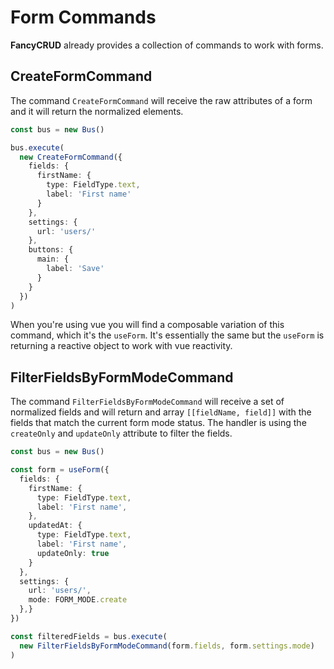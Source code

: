 # Form Commands

**FancyCRUD** already provides a collection of commands to work with forms.

## CreateFormCommand

The command `CreateFormCommand` will receive the raw attributes of a form and it will return the normalized elements.

```ts
const bus = new Bus()

bus.execute(
  new CreateFormCommand({
    fields: {
      firstName: {
        type: FieldType.text,
        label: 'First name'
      }
    },
    settings: {
      url: 'users/'
    },
    buttons: {
      main: {
        label: 'Save'
      }
    }
  })
)
```

When you're using vue you will find a composable variation of this command, which it's the `useForm`. It's essentially the same but the `useForm` is returning a reactive object to work with vue reactivity.

## FilterFieldsByFormModeCommand

The command `FilterFieldsByFormModeCommand` will receive a set of normalized fields and will return and array `[[fieldName, field]]` with the fields that match the current form mode status. The handler is using the `createOnly` and `updateOnly` attribute to filter the fields.


```ts
const bus = new Bus()

const form = useForm({
  fields: {
    firstName: {
      type: FieldType.text,
      label: 'First name',
    },
    updatedAt: { 
      type: FieldType.text,
      label: 'First name',
      updateOnly: true
    }
  },
  settings: {
    url: 'users/',
    mode: FORM_MODE.create
  },}
})

const filteredFields = bus.execute(
  new FilterFieldsByFormModeCommand(form.fields, form.settings.mode)
)
```